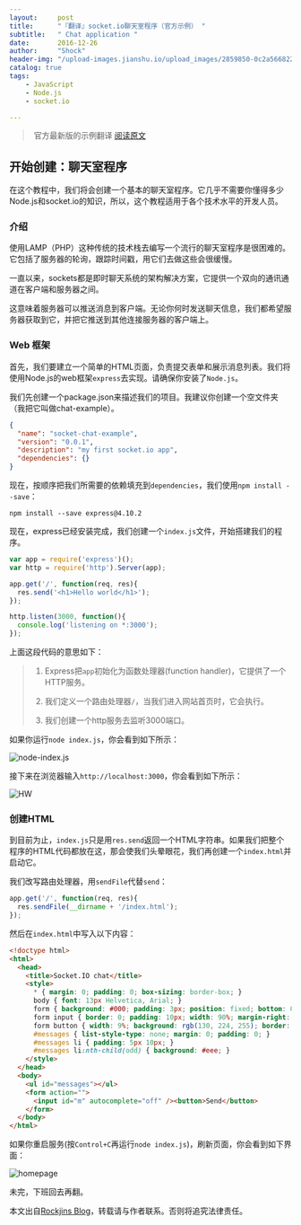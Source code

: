 ```yaml
---
layout:     post
title:      "『翻译』socket.io聊天室程序（官方示例） "
subtitle:   " Chat application "
date:       2016-12-26
author:     "Shock"
header-img: "/upload-images.jianshu.io/upload_images/2859850-0c2a566822a3bff8.png?imageMogr2/auto-orient/strip%7CimageView2/2/w/1240"
catalog: true
tags:
    - JavaScript
    - Node.js
    - socket.io

---
```


>  官方最新版的示例翻译 [阅读原文](http://socket.io/get-started/chat/)

## 开始创建：聊天室程序

在这个教程中，我们将会创建一个基本的聊天室程序。它几乎不需要你懂得多少Node.js和socket.io的知识，所以，这个教程适用于各个技术水平的开发人员。

### 介绍

使用LAMP（PHP）这种传统的技术栈去编写一个流行的聊天室程序是很困难的。它包括了服务器的轮询，跟踪时间戳，用它们去做这些会很缓慢。

一直以来，sockets都是即时聊天系统的架构解决方案，它提供一个双向的通讯通道在客户端和服务器之间。

这意味着服务器可以推送消息到客户端。无论你何时发送聊天信息，我们都希望服务器获取到它，并把它推送到其他连接服务器的客户端上。

### Web 框架

首先，我们要建立一个简单的HTML页面，负责提交表单和展示消息列表。我们将使用Node.js的web框架`express`去实现。请确保你安装了`Node.js`。

我们先创建一个package.json来描述我们的项目。我建议你创建一个空文件夹（我把它叫做chat-example）。


```json
{
  "name": "socket-chat-example",
  "version": "0.0.1",
  "description": "my first socket.io app",
  "dependencies": {}
}
```

现在，按顺序把我们所需要的依赖填充到`dependencies`，我们使用`npm install --save`：

```
npm install --save express@4.10.2
```

现在，express已经安装完成，我们创建一个`index.js`文件，开始搭建我们的程序。

```javascript
var app = require('express')();
var http = require('http').Server(app);

app.get('/', function(req, res){
  res.send('<h1>Hello world</h1>');
});

http.listen(3000, function(){
  console.log('listening on *:3000');
});
```

上面这段代码的意思如下：

> 1. Express把`app`初始化为函数处理器(function handler)，它提供了一个HTTP服务。
>
> 2. 我们定义一个路由处理器`/`，当我们进入网站首页时，它会执行。
>
> 3. 我们创建一个http服务去监听3000端口。

如果你运行`node index.js`，你会看到如下所示：

![node-index.js](http://upload-images.jianshu.io/upload_images/2859850-947da750a222ceac.png?imageMogr2/auto-orient/strip%7CimageView2/2/w/1240)

接下来在浏览器输入`http://localhost:3000`，你会看到如下所示：

![HW](http://upload-images.jianshu.io/upload_images/2859850-52c14f95337539fe.png?imageMogr2/auto-orient/strip%7CimageView2/2/w/1240)

### 创建HTML

到目前为止，`index.js`只是用`res.send`返回一个HTML字符串。如果我们把整个程序的HTML代码都放在这，那会使我们头晕眼花，我们再创建一个`index.html`并启动它。

我们改写路由处理器，用`sendFile`代替`send`：

```javascript
app.get('/', function(req, res){
  res.sendFile(__dirname + '/index.html');
});
```

然后在`index.html`中写入以下内容：

```html
<!doctype html>
<html>
  <head>
    <title>Socket.IO chat</title>
    <style>
      * { margin: 0; padding: 0; box-sizing: border-box; }
      body { font: 13px Helvetica, Arial; }
      form { background: #000; padding: 3px; position: fixed; bottom: 0; width: 100%; }
      form input { border: 0; padding: 10px; width: 90%; margin-right: .5%; }
      form button { width: 9%; background: rgb(130, 224, 255); border: none; padding: 10px; }
      #messages { list-style-type: none; margin: 0; padding: 0; }
      #messages li { padding: 5px 10px; }
      #messages li:nth-child(odd) { background: #eee; }
    </style>
  </head>
  <body>
    <ul id="messages"></ul>
    <form action="">
      <input id="m" autocomplete="off" /><button>Send</button>
    </form>
  </body>
</html>
```

如果你重启服务(按`Control+C`再运行`node index.js`)，刷新页面，你会看到如下界面：

![homepage](http://upload-images.jianshu.io/upload_images/2859850-4053a484080713ed.png?imageMogr2/auto-orient/strip%7CimageView2/2/w/1240)

未完，下班回去再翻。

本文出自[Rockjins Blog](https://rockjins.github.io)，转载请与作者联系。否则将追究法律责任。
